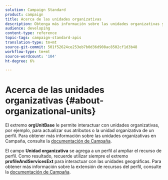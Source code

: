 ```yaml
---
solution: Campaign Standard
product: campaign
title: Acerca de las unidades organizativas
description: Obtenga más información sobre las unidades organizativas y las API.
audience: developing
content-type: reference
topic-tags: campaign-standard-apis
translation-type: tm+mt
source-git-commit: 501f52624ce253eb7b0d36d908ac8502cf1d3b48
workflow-type: tm+mt
source-wordcount: '104'
ht-degree: 6%

---
```



# Acerca de las unidades organizativas {#about-organizational-units}

El extremo **orgUnitBase** le permite interactuar con unidades organizativas, por ejemplo, para actualizar sus atributos o la unidad organizativa de un perfil. Para obtener más información sobre las unidades organizativas en Campaña, consulte la [documentación de Campaña](https://experienceleague.adobe.com/docs/campaign-standard/using/administrating/users-and-security/organizational-units.html?lang=es#administrating).

El campo **Unidad organizativa** se agrega a un perfil al ampliar el recurso de perfil. Como resultado, recuerde utilizar siempre el extremo **profileAndServicesExt** para interactuar con las unidades geográficas. Para obtener más información sobre la extensión de recursos del perfil, consulte la [documentación de Campaña](https://helpx.adobe.com/campaign/standard/administration/using/organizational-units.html#partitioning-profiles).

